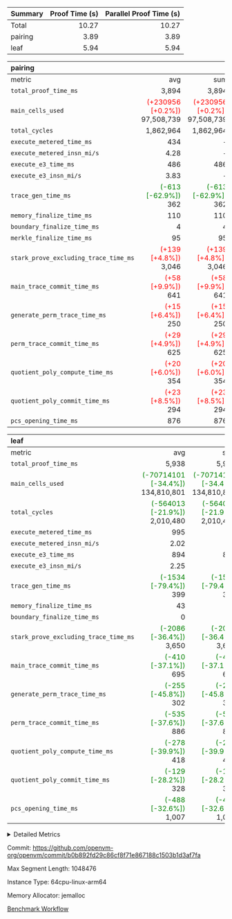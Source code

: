 | Summary | Proof Time (s) | Parallel Proof Time (s) |
|:---|---:|---:|
| Total |  10.27 |  10.27 |
| pairing |  3.89 |  3.89 |
| leaf |  5.94 |  5.94 |


| pairing |||||
|:---|---:|---:|---:|---:|
|metric|avg|sum|max|min|
| `total_proof_time_ms ` |  3,894 |  3,894 |  3,894 |  3,894 |
| `main_cells_used     ` | <span style='color: red'>(+230956 [+0.2%])</span> 97,508,739 | <span style='color: red'>(+230956 [+0.2%])</span> 97,508,739 | <span style='color: red'>(+230956 [+0.2%])</span> 97,508,739 | <span style='color: red'>(+230956 [+0.2%])</span> 97,508,739 |
| `total_cycles        ` |  1,862,964 |  1,862,964 |  1,862,964 |  1,862,964 |
| `execute_metered_time_ms` |  434 | -          | -          | -          |
| `execute_metered_insn_mi/s` |  4.28 | -          | -          | -          |
| `execute_e3_time_ms  ` |  486 |  486 |  486 |  486 |
| `execute_e3_insn_mi/s` |  3.83 | -          |  3.83 |  3.83 |
| `trace_gen_time_ms   ` | <span style='color: green'>(-613 [-62.9%])</span> 362 | <span style='color: green'>(-613 [-62.9%])</span> 362 | <span style='color: green'>(-613 [-62.9%])</span> 362 | <span style='color: green'>(-613 [-62.9%])</span> 362 |
| `memory_finalize_time_ms` |  110 |  110 |  110 |  110 |
| `boundary_finalize_time_ms` |  4 |  4 |  4 |  4 |
| `merkle_finalize_time_ms` |  95 |  95 |  95 |  95 |
| `stark_prove_excluding_trace_time_ms` | <span style='color: red'>(+139 [+4.8%])</span> 3,046 | <span style='color: red'>(+139 [+4.8%])</span> 3,046 | <span style='color: red'>(+139 [+4.8%])</span> 3,046 | <span style='color: red'>(+139 [+4.8%])</span> 3,046 |
| `main_trace_commit_time_ms` | <span style='color: red'>(+58 [+9.9%])</span> 641 | <span style='color: red'>(+58 [+9.9%])</span> 641 | <span style='color: red'>(+58 [+9.9%])</span> 641 | <span style='color: red'>(+58 [+9.9%])</span> 641 |
| `generate_perm_trace_time_ms` | <span style='color: red'>(+15 [+6.4%])</span> 250 | <span style='color: red'>(+15 [+6.4%])</span> 250 | <span style='color: red'>(+15 [+6.4%])</span> 250 | <span style='color: red'>(+15 [+6.4%])</span> 250 |
| `perm_trace_commit_time_ms` | <span style='color: red'>(+29 [+4.9%])</span> 625 | <span style='color: red'>(+29 [+4.9%])</span> 625 | <span style='color: red'>(+29 [+4.9%])</span> 625 | <span style='color: red'>(+29 [+4.9%])</span> 625 |
| `quotient_poly_compute_time_ms` | <span style='color: red'>(+20 [+6.0%])</span> 354 | <span style='color: red'>(+20 [+6.0%])</span> 354 | <span style='color: red'>(+20 [+6.0%])</span> 354 | <span style='color: red'>(+20 [+6.0%])</span> 354 |
| `quotient_poly_commit_time_ms` | <span style='color: red'>(+23 [+8.5%])</span> 294 | <span style='color: red'>(+23 [+8.5%])</span> 294 | <span style='color: red'>(+23 [+8.5%])</span> 294 | <span style='color: red'>(+23 [+8.5%])</span> 294 |
| `pcs_opening_time_ms ` |  876 |  876 |  876 |  876 |

| leaf |||||
|:---|---:|---:|---:|---:|
|metric|avg|sum|max|min|
| `total_proof_time_ms ` |  5,938 |  5,938 |  5,938 |  5,938 |
| `main_cells_used     ` | <span style='color: green'>(-70714101 [-34.4%])</span> 134,810,801 | <span style='color: green'>(-70714101 [-34.4%])</span> 134,810,801 | <span style='color: green'>(-70714101 [-34.4%])</span> 134,810,801 | <span style='color: green'>(-70714101 [-34.4%])</span> 134,810,801 |
| `total_cycles        ` | <span style='color: green'>(-564013 [-21.9%])</span> 2,010,480 | <span style='color: green'>(-564013 [-21.9%])</span> 2,010,480 | <span style='color: green'>(-564013 [-21.9%])</span> 2,010,480 | <span style='color: green'>(-564013 [-21.9%])</span> 2,010,480 |
| `execute_metered_time_ms` |  995 | -          | -          | -          |
| `execute_metered_insn_mi/s` |  2.02 | -          | -          | -          |
| `execute_e3_time_ms  ` |  894 |  894 |  894 |  894 |
| `execute_e3_insn_mi/s` |  2.25 | -          |  2.25 |  2.25 |
| `trace_gen_time_ms   ` | <span style='color: green'>(-1534 [-79.4%])</span> 399 | <span style='color: green'>(-1534 [-79.4%])</span> 399 | <span style='color: green'>(-1534 [-79.4%])</span> 399 | <span style='color: green'>(-1534 [-79.4%])</span> 399 |
| `memory_finalize_time_ms` |  43 |  43 |  43 |  43 |
| `boundary_finalize_time_ms` |  0 |  0 |  0 |  0 |
| `stark_prove_excluding_trace_time_ms` | <span style='color: green'>(-2086 [-36.4%])</span> 3,650 | <span style='color: green'>(-2086 [-36.4%])</span> 3,650 | <span style='color: green'>(-2086 [-36.4%])</span> 3,650 | <span style='color: green'>(-2086 [-36.4%])</span> 3,650 |
| `main_trace_commit_time_ms` | <span style='color: green'>(-410 [-37.1%])</span> 695 | <span style='color: green'>(-410 [-37.1%])</span> 695 | <span style='color: green'>(-410 [-37.1%])</span> 695 | <span style='color: green'>(-410 [-37.1%])</span> 695 |
| `generate_perm_trace_time_ms` | <span style='color: green'>(-255 [-45.8%])</span> 302 | <span style='color: green'>(-255 [-45.8%])</span> 302 | <span style='color: green'>(-255 [-45.8%])</span> 302 | <span style='color: green'>(-255 [-45.8%])</span> 302 |
| `perm_trace_commit_time_ms` | <span style='color: green'>(-535 [-37.6%])</span> 886 | <span style='color: green'>(-535 [-37.6%])</span> 886 | <span style='color: green'>(-535 [-37.6%])</span> 886 | <span style='color: green'>(-535 [-37.6%])</span> 886 |
| `quotient_poly_compute_time_ms` | <span style='color: green'>(-278 [-39.9%])</span> 418 | <span style='color: green'>(-278 [-39.9%])</span> 418 | <span style='color: green'>(-278 [-39.9%])</span> 418 | <span style='color: green'>(-278 [-39.9%])</span> 418 |
| `quotient_poly_commit_time_ms` | <span style='color: green'>(-129 [-28.2%])</span> 328 | <span style='color: green'>(-129 [-28.2%])</span> 328 | <span style='color: green'>(-129 [-28.2%])</span> 328 | <span style='color: green'>(-129 [-28.2%])</span> 328 |
| `pcs_opening_time_ms ` | <span style='color: green'>(-488 [-32.6%])</span> 1,007 | <span style='color: green'>(-488 [-32.6%])</span> 1,007 | <span style='color: green'>(-488 [-32.6%])</span> 1,007 | <span style='color: green'>(-488 [-32.6%])</span> 1,007 |



<details>
<summary>Detailed Metrics</summary>

| group | num_segments | num_children | keygen_time_ms | insns | fri.log_blowup | execute_metered_time_ms | execute_metered_insn_mi/s | commit_exe_time_ms |
| --- | --- | --- | --- | --- | --- | --- | --- | --- |
| leaf |  | 1 |  |  | 1 |  |  |  | 
| pairing | 1 |  | 1,135 | 1,862,965 | 1 | 434 | 4.28 | 11 | 

| group | air_name | quotient_deg | interactions | constraints |
| --- | --- | --- | --- | --- |
| leaf | AccessAdapterAir<2> | 2 | 5 | 12 | 
| leaf | AccessAdapterAir<4> | 2 | 5 | 12 | 
| leaf | AccessAdapterAir<8> | 2 | 5 | 12 | 
| leaf | FriReducedOpeningAir | 2 | 39 | 71 | 
| leaf | JalRangeCheckAir | 2 | 9 | 14 | 
| leaf | NativePoseidon2Air<BabyBearParameters>, 1> | 2 | 136 | 572 | 
| leaf | PhantomAir | 2 | 3 | 5 | 
| leaf | ProgramAir | 1 | 1 | 4 | 
| leaf | VariableRangeCheckerAir | 1 | 1 | 4 | 
| leaf | VmAirWrapper<AluNativeAdapterAir, FieldArithmeticCoreAir> | 2 | 15 | 27 | 
| leaf | VmAirWrapper<BranchNativeAdapterAir, BranchEqualCoreAir<1> | 2 | 11 | 25 | 
| leaf | VmAirWrapper<NativeAdapterAir<2, 0>, PublicValuesCoreAir> | 2 | 11 | 30 | 
| leaf | VmAirWrapper<NativeLoadStoreAdapterAir<1>, NativeLoadStoreCoreAir<1> | 2 | 15 | 20 | 
| leaf | VmAirWrapper<NativeLoadStoreAdapterAir<4>, NativeLoadStoreCoreAir<4> | 2 | 15 | 20 | 
| leaf | VmAirWrapper<NativeVectorizedAdapterAir<4>, FieldExtensionCoreAir> | 2 | 15 | 27 | 
| leaf | VmConnectorAir | 2 | 5 | 11 | 
| leaf | VolatileBoundaryAir | 2 | 7 | 19 | 
| pairing | AccessAdapterAir<16> | 2 | 5 | 12 | 
| pairing | AccessAdapterAir<2> | 2 | 5 | 12 | 
| pairing | AccessAdapterAir<32> | 2 | 5 | 12 | 
| pairing | AccessAdapterAir<4> | 2 | 5 | 12 | 
| pairing | AccessAdapterAir<8> | 2 | 5 | 12 | 
| pairing | BitwiseOperationLookupAir<8> | 2 | 2 | 4 | 
| pairing | KeccakVmAir | 2 | 321 | 4,513 | 
| pairing | MemoryMerkleAir<8> | 2 | 4 | 39 | 
| pairing | PersistentBoundaryAir<8> | 2 | 3 | 7 | 
| pairing | PhantomAir | 2 | 3 | 5 | 
| pairing | Poseidon2PeripheryAir<BabyBearParameters>, 1> | 2 | 1 | 286 | 
| pairing | ProgramAir | 1 | 1 | 4 | 
| pairing | RangeTupleCheckerAir<2> | 1 | 1 | 4 | 
| pairing | Rv32HintStoreAir | 2 | 18 | 28 | 
| pairing | VariableRangeCheckerAir | 1 | 1 | 4 | 
| pairing | VmAirWrapper<Rv32BaseAluAdapterAir, BaseAluCoreAir<4, 8> | 2 | 20 | 37 | 
| pairing | VmAirWrapper<Rv32BaseAluAdapterAir, LessThanCoreAir<4, 8> | 2 | 18 | 40 | 
| pairing | VmAirWrapper<Rv32BaseAluAdapterAir, ShiftCoreAir<4, 8> | 2 | 24 | 91 | 
| pairing | VmAirWrapper<Rv32BranchAdapterAir, BranchEqualCoreAir<4> | 2 | 11 | 20 | 
| pairing | VmAirWrapper<Rv32BranchAdapterAir, BranchLessThanCoreAir<4, 8> | 2 | 13 | 35 | 
| pairing | VmAirWrapper<Rv32CondRdWriteAdapterAir, Rv32JalLuiCoreAir> | 2 | 10 | 18 | 
| pairing | VmAirWrapper<Rv32IsEqualModAdapterAir<2, 1, 32, 32>, ModularIsEqualCoreAir<32, 4, 8> | 2 | 25 | 225 | 
| pairing | VmAirWrapper<Rv32JalrAdapterAir, Rv32JalrCoreAir> | 2 | 16 | 20 | 
| pairing | VmAirWrapper<Rv32LoadStoreAdapterAir, LoadSignExtendCoreAir<4, 8> | 2 | 18 | 33 | 
| pairing | VmAirWrapper<Rv32LoadStoreAdapterAir, LoadStoreCoreAir<4> | 2 | 17 | 40 | 
| pairing | VmAirWrapper<Rv32MultAdapterAir, DivRemCoreAir<4, 8> | 2 | 25 | 84 | 
| pairing | VmAirWrapper<Rv32MultAdapterAir, MulHCoreAir<4, 8> | 2 | 24 | 31 | 
| pairing | VmAirWrapper<Rv32MultAdapterAir, MultiplicationCoreAir<4, 8> | 2 | 19 | 19 | 
| pairing | VmAirWrapper<Rv32RdWriteAdapterAir, Rv32AuipcCoreAir> | 2 | 12 | 14 | 
| pairing | VmAirWrapper<Rv32VecHeapAdapterAir<1, 2, 2, 32, 32>, FieldExpressionCoreAir> | 2 | 415 | 480 | 
| pairing | VmAirWrapper<Rv32VecHeapAdapterAir<2, 1, 1, 32, 32>, FieldExpressionCoreAir> | 2 | 158 | 190 | 
| pairing | VmAirWrapper<Rv32VecHeapAdapterAir<2, 2, 2, 32, 32>, FieldExpressionCoreAir> | 2 | 428 | 457 | 
| pairing | VmConnectorAir | 2 | 5 | 11 | 

| group | air_name | idx | rows | prep_cols | perm_cols | main_cols | cells |
| --- | --- | --- | --- | --- | --- | --- | --- |
| leaf | AccessAdapterAir<2> | 0 | 1,048,576 |  | 16 | 11 | 28,311,552 | 
| leaf | AccessAdapterAir<4> | 0 | 524,288 |  | 16 | 13 | 15,204,352 | 
| leaf | AccessAdapterAir<8> | 0 | 16,384 |  | 16 | 17 | 540,672 | 
| leaf | FriReducedOpeningAir | 0 | 1,048,576 |  | 84 | 27 | 116,391,936 | 
| leaf | JalRangeCheckAir | 0 | 65,536 |  | 28 | 12 | 2,621,440 | 
| leaf | NativePoseidon2Air<BabyBearParameters>, 1> | 0 | 131,072 |  | 312 | 398 | 93,061,120 | 
| leaf | PhantomAir | 0 | 32,768 |  | 12 | 6 | 589,824 | 
| leaf | ProgramAir | 0 | 1,048,576 |  | 8 | 10 | 18,874,368 | 
| leaf | VariableRangeCheckerAir | 0 | 262,144 | 2 | 8 | 1 | 2,359,296 | 
| leaf | VmAirWrapper<AluNativeAdapterAir, FieldArithmeticCoreAir> | 0 | 1,048,576 |  | 36 | 29 | 68,157,440 | 
| leaf | VmAirWrapper<BranchNativeAdapterAir, BranchEqualCoreAir<1> | 0 | 262,144 |  | 28 | 23 | 13,369,344 | 
| leaf | VmAirWrapper<NativeAdapterAir<2, 0>, PublicValuesCoreAir> | 0 | 64 |  | 28 | 27 | 3,520 | 
| leaf | VmAirWrapper<NativeLoadStoreAdapterAir<1>, NativeLoadStoreCoreAir<1> | 0 | 524,288 |  | 40 | 21 | 31,981,568 | 
| leaf | VmAirWrapper<NativeLoadStoreAdapterAir<4>, NativeLoadStoreCoreAir<4> | 0 | 131,072 |  | 40 | 27 | 8,781,824 | 
| leaf | VmAirWrapper<NativeVectorizedAdapterAir<4>, FieldExtensionCoreAir> | 0 | 262,144 |  | 36 | 38 | 19,398,656 | 
| leaf | VmConnectorAir | 0 | 2 | 1 | 16 | 5 | 42 | 
| leaf | VolatileBoundaryAir | 0 | 262,144 |  | 20 | 12 | 8,388,608 | 

| group | air_name | segment | rows | prep_cols | perm_cols | main_cols | cells |
| --- | --- | --- | --- | --- | --- | --- | --- |
| pairing | AccessAdapterAir<16> | 0 | 262,144 |  | 16 | 25 | 10,747,904 | 
| pairing | AccessAdapterAir<32> | 0 | 131,072 |  | 16 | 41 | 7,471,104 | 
| pairing | AccessAdapterAir<8> | 0 | 524,288 |  | 16 | 17 | 17,301,504 | 
| pairing | BitwiseOperationLookupAir<8> | 0 | 65,536 | 3 | 8 | 2 | 655,360 | 
| pairing | MemoryMerkleAir<8> | 0 | 32,768 |  | 16 | 32 | 1,572,864 | 
| pairing | PersistentBoundaryAir<8> | 0 | 32,768 |  | 12 | 20 | 1,048,576 | 
| pairing | PhantomAir | 0 | 1 |  | 12 | 6 | 18 | 
| pairing | Poseidon2PeripheryAir<BabyBearParameters>, 1> | 0 | 32,768 |  | 8 | 300 | 10,092,544 | 
| pairing | ProgramAir | 0 | 32,768 |  | 8 | 10 | 589,824 | 
| pairing | RangeTupleCheckerAir<2> | 0 | 524,288 | 2 | 8 | 1 | 4,718,592 | 
| pairing | Rv32HintStoreAir | 0 | 256 |  | 44 | 32 | 19,456 | 
| pairing | VariableRangeCheckerAir | 0 | 262,144 | 2 | 8 | 1 | 2,359,296 | 
| pairing | VmAirWrapper<Rv32BaseAluAdapterAir, BaseAluCoreAir<4, 8> | 0 | 1,048,576 |  | 52 | 36 | 92,274,688 | 
| pairing | VmAirWrapper<Rv32BaseAluAdapterAir, LessThanCoreAir<4, 8> | 0 | 65,536 |  | 40 | 37 | 5,046,272 | 
| pairing | VmAirWrapper<Rv32BaseAluAdapterAir, ShiftCoreAir<4, 8> | 0 | 2,048 |  | 52 | 53 | 215,040 | 
| pairing | VmAirWrapper<Rv32BranchAdapterAir, BranchEqualCoreAir<4> | 0 | 262,144 |  | 28 | 26 | 14,155,776 | 
| pairing | VmAirWrapper<Rv32BranchAdapterAir, BranchLessThanCoreAir<4, 8> | 0 | 131,072 |  | 32 | 32 | 8,388,608 | 
| pairing | VmAirWrapper<Rv32CondRdWriteAdapterAir, Rv32JalLuiCoreAir> | 0 | 8,192 |  | 28 | 18 | 376,832 | 
| pairing | VmAirWrapper<Rv32IsEqualModAdapterAir<2, 1, 32, 32>, ModularIsEqualCoreAir<32, 4, 8> | 0 | 32 |  | 56 | 166 | 7,104 | 
| pairing | VmAirWrapper<Rv32JalrAdapterAir, Rv32JalrCoreAir> | 0 | 65,536 |  | 36 | 28 | 4,194,304 | 
| pairing | VmAirWrapper<Rv32LoadStoreAdapterAir, LoadStoreCoreAir<4> | 0 | 1,048,576 |  | 52 | 41 | 97,517,568 | 
| pairing | VmAirWrapper<Rv32MultAdapterAir, MulHCoreAir<4, 8> | 0 | 256 |  | 72 | 39 | 28,416 | 
| pairing | VmAirWrapper<Rv32MultAdapterAir, MultiplicationCoreAir<4, 8> | 0 | 512 |  | 52 | 31 | 42,496 | 
| pairing | VmAirWrapper<Rv32RdWriteAdapterAir, Rv32AuipcCoreAir> | 0 | 32,768 |  | 28 | 20 | 1,572,864 | 
| pairing | VmAirWrapper<Rv32VecHeapAdapterAir<2, 1, 1, 32, 32>, FieldExpressionCoreAir> | 0 | 1,024 |  | 320 | 263 | 596,992 | 
| pairing | VmAirWrapper<Rv32VecHeapAdapterAir<2, 2, 2, 32, 32>, FieldExpressionCoreAir> | 0 | 16,384 |  | 604 | 497 | 18,038,784 | 
| pairing | VmConnectorAir | 0 | 2 | 1 | 16 | 5 | 42 | 

| group | idx | trace_gen_time_ms | total_proof_time_ms | total_cycles | total_cells | stark_prove_excluding_trace_time_ms | quotient_poly_compute_time_ms | quotient_poly_commit_time_ms | perm_trace_commit_time_ms | pcs_opening_time_ms | memory_finalize_time_ms | main_trace_commit_time_ms | main_cells_used | insns | generate_perm_trace_time_ms | execute_metered_time_ms | execute_metered_insn_mi/s | execute_e3_time_ms | execute_e3_insn_mi/s | boundary_finalize_time_ms |
| --- | --- | --- | --- | --- | --- | --- | --- | --- | --- | --- | --- | --- | --- | --- | --- | --- | --- | --- | --- | --- |
| leaf | 0 | 399 | 5,938 | 2,010,480 | 428,035,562 | 3,650 | 418 | 328 | 886 | 1,007 | 43 | 695 | 134,810,801 | 2,010,481 | 302 | 995 | 2.02 | 894 | 2.25 | 0 | 

| group | idx | trace_height_constraint | weighted_sum | threshold |
| --- | --- | --- | --- | --- |
| leaf | 0 | 0 | 7,274,628 | 2,013,265,921 | 
| leaf | 0 | 1 | 45,531,392 | 2,013,265,921 | 
| leaf | 0 | 2 | 3,637,314 | 2,013,265,921 | 
| leaf | 0 | 3 | 44,859,652 | 2,013,265,921 | 
| leaf | 0 | 4 | 262,144 | 2,013,265,921 | 
| leaf | 0 | 5 | 102,875,850 | 2,013,265,921 | 

| group | segment | trace_gen_time_ms | total_proof_time_ms | total_cycles | total_cells | stark_prove_excluding_trace_time_ms | quotient_poly_compute_time_ms | quotient_poly_commit_time_ms | perm_trace_commit_time_ms | pcs_opening_time_ms | merkle_finalize_time_ms | memory_finalize_time_ms | main_trace_commit_time_ms | main_cells_used | insns | generate_perm_trace_time_ms | execute_e3_time_ms | execute_e3_insn_mi/s | boundary_finalize_time_ms |
| --- | --- | --- | --- | --- | --- | --- | --- | --- | --- | --- | --- | --- | --- | --- | --- | --- | --- | --- | --- |
| pairing | 0 | 362 | 3,894 | 1,862,964 | 304,931,516 | 3,046 | 354 | 294 | 625 | 876 | 95 | 110 | 641 | 97,508,739 | 1,862,965 | 250 | 486 | 3.83 | 4 | 

| group | segment | trace_height_constraint | weighted_sum | threshold |
| --- | --- | --- | --- | --- |
| pairing | 0 | 0 | 5,382,342 | 2,013,265,921 | 
| pairing | 0 | 1 | 18,152,512 | 2,013,265,921 | 
| pairing | 0 | 2 | 2,691,171 | 2,013,265,921 | 
| pairing | 0 | 3 | 25,000,068 | 2,013,265,921 | 
| pairing | 0 | 4 | 131,072 | 2,013,265,921 | 
| pairing | 0 | 5 | 65,536 | 2,013,265,921 | 
| pairing | 0 | 6 | 6,016,192 | 2,013,265,921 | 
| pairing | 0 | 7 | 4,096 | 2,013,265,921 | 
| pairing | 0 | 8 | 58,426,029 | 2,013,265,921 | 

</details>


Commit: https://github.com/openvm-org/openvm/commit/b0b892fd29c86cf8f71e867188c1503b1d3af7fa

Max Segment Length: 1048476

Instance Type: 64cpu-linux-arm64

Memory Allocator: jemalloc

[Benchmark Workflow](https://github.com/openvm-org/openvm/actions/runs/15812380527)
